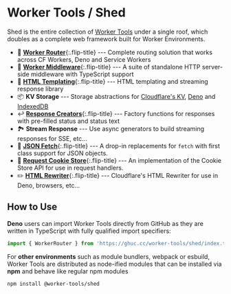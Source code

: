 # Worker Tools / Shed
Shed is the entire collection of [Worker Tools](https://workers.tools) under a single roof, which doubles as a complete web framework built for Worker Environments.

- 🧭 [__Worker Router__](../router){:.flip-title} --- Complete routing solution that works across CF Workers, Deno and Service Workers
- 🔋 [__Worker Middleware__](../middleware){:.flip-title} --- A suite of standalone HTTP server-side middleware with TypeScript support
- 📄 [__HTML Templating__](../html){:.flip-title} --- HTML templating and streaming response library
- 📦 __KV Storage__ --- Storage abstractions for [Cloudflare's KV](../cloudflare-kv-storage), [Deno](../deno-kv-storage) and [IndexedDB](https://github.com/GoogleChromeLabs/kv-storage-polyfill)
- ↩️ [__Response Creators__](../response-creators){:.flip-title} --- Factory functions for responses with pre-filled status and status text
- 🏞 __Stream Response__ --- Use async generators to build streaming responses for SSE, etc...
- 🥏 [__JSON Fetch__](../json-fetch){:.flip-title} --- A drop-in replacements for `fetch` with first class support for JSON objects.
- 🍪 [__Request Cookie Store__](../request-cookie-store){:.flip-title} --- An implementation of the Cookie Store API for use in request handlers.
- ✏️ [__HTML Rewriter__](../html-rewriter){:.flip-title} --- Cloudflare's HTML Rewriter for use in Deno, browsers, etc...

## How to Use
__Deno__ users can import Worker Tools directly from GitHub as they are written in TypeScript with fully qualified import specifiers:

```js
import { WorkerRouter } from 'https://ghuc.cc/worker-tools/shed/index.ts'
```

For __other environments__ such as module bundlers, webpack or esbuild, Worker Tools are distributed as node-ified modules that can be installed via __npm__ and behave like regular npm modules

```sh
npm install @worker-tools/shed
```